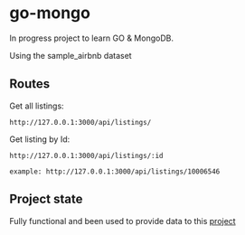 # go-mongo

In progress project to learn GO & MongoDB.

Using the sample_airbnb dataset

## Routes

Get all listings:
```
http://127.0.0.1:3000/api/listings/
```

Get listing by Id:
```
http://127.0.0.1:3000/api/listings/:id

example: http://127.0.0.1:3000/api/listings/10006546
```

## Project state 
Fully functional and been used to provide data to this [project](https:///www.github.com/devldm/go-next)
